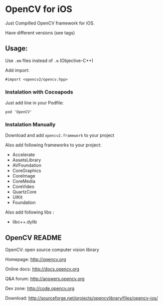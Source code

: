 # OpenCV for iOS

Just Compilled OpenCV framework for iOS. 

Have different versions (see tags)


## Usage:

Use `.mm` flies instead of `.m` (Objective-C++)

Add import:

	#import <opencv2/opencv.hpp>


### Instalation with Cocoapods 

Just add line in your Podfile: 

	pod 'OpenCV'

### Instalation Manually 

Download and add `opencv2.framework` to your project

Also add following frameworks to your project:

- Accelerate
- AssetsLibrary
- AVFoundation
- CoreGraphics
- CoreImage
- CoreMedia
- CoreVideo
- QuartzCore
- UIKit
- Foundation

Also add following libs :

- libc++.dylib


## OpenCV README

OpenCV: open source computer vision library

Homepage:		http://opencv.org

Online docs:	http://docs.opencv.org

Q&A forum:		http://answers.opencv.org

Dev zone:		http://code.opencv.org

Download:		http://sourceforge.net/projects/opencvlibrary/files/opencv-ios/



